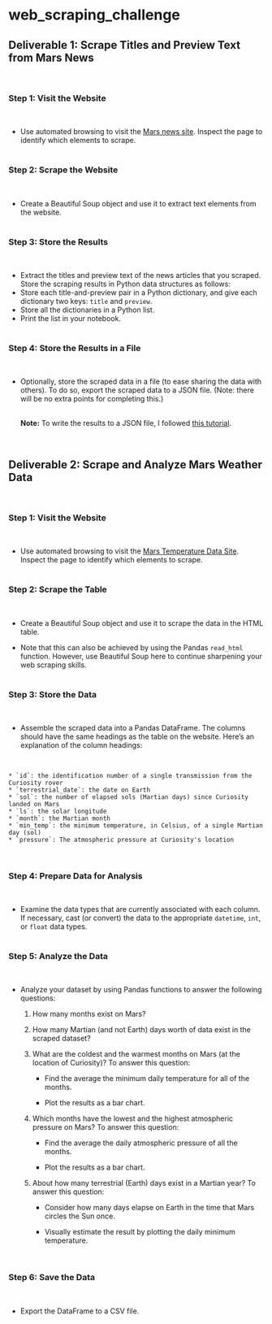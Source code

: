 # web_scraping_challenge

## Deliverable 1: Scrape Titles and Preview Text from Mars News
<br>

### Step 1: Visit the Website
<br>

* Use automated browsing to visit the [Mars news site](https://static.bc-edx.com/data/web/mars_news/index.html). Inspect the page to identify which elements to scrape.
<br><br>

### Step 2: Scrape the Website
<br>

* Create a Beautiful Soup object and use it to extract text elements from the website.
<br><br>

### Step 3: Store the Results
<br>

* Extract the titles and preview text of the news articles that you scraped. Store the scraping results in Python data structures as follows:
* Store each title-and-preview pair in a Python dictionary, and give each dictionary two keys: `title` and `preview`.
* Store all the dictionaries in a Python list.
* Print the list in your notebook.
<br><br>

### Step 4:  Store the Results in a File
<br>

* Optionally, store the scraped data in a file (to ease sharing the data with others). To do so, export the scraped data to a JSON file. (Note: there will be no extra points for completing this.)
<br><br>
    
    **Note:**  To write the results to a JSON file, I followed [this tutorial](https://www.geeksforgeeks.org/reading-and-writing-json-to-a-file-in-python/).

<br>

## Deliverable 2: Scrape and Analyze Mars Weather Data
<br>

### Step 1: Visit the Website
<br>

* Use automated browsing to visit the [Mars Temperature Data Site](https://static.bc-edx.com/data/web/mars_facts/temperature.html). Inspect the page to identify which elements to scrape.
<br><br>

### Step 2: Scrape the Table
<br>

* Create a Beautiful Soup object and use it to scrape the data in the HTML table.

* Note that this can also be achieved by using the Pandas `read_html` function. However, use Beautiful Soup here to continue sharpening your web scraping skills.
<br><br>

### Step 3: Store the Data
<br>

* Assemble the scraped data into a Pandas DataFrame. The columns should have the same headings as the table on the website. Here’s an explanation of the column headings:
<br>

    * `id`: the identification number of a single transmission from the Curiosity rover
    * `terrestrial_date`: the date on Earth
    * `sol`: the number of elapsed sols (Martian days) since Curiosity landed on Mars
    * `ls`: the solar longitude
    * `month`: the Martian month
    * `min_temp`: the minimum temperature, in Celsius, of a single Martian day (sol)
    * `pressure`: The atmospheric pressure at Curiosity's location

<br>

### Step 4: Prepare Data for Analysis
<br>

* Examine the data types that are currently associated with each column. If necessary, cast (or convert) the data to the appropriate `datetime`, `int`, or `float` data types.
<br><br>

### Step 5: Analyze the Data
<br>

* Analyze your dataset by using Pandas functions to answer the following questions:

    1. How many months exist on Mars?

    2. How many Martian (and not Earth) days worth of data exist in the scraped dataset?

    3. What are the coldest and the warmest months on Mars (at the location of Curiosity)? To answer this question:

        * Find the average the minimum daily temperature for all of the months.

        * Plot the results as a bar chart.

    4. Which months have the lowest and the highest atmospheric pressure on Mars? To answer this question:

        * Find the average the daily atmospheric pressure of all the months.

        * Plot the results as a bar chart.

    5. About how many terrestrial (Earth) days exist in a Martian year? To answer this question:

        * Consider how many days elapse on Earth in the time that Mars circles the Sun once.

        * Visually estimate the result by plotting the daily minimum temperature.

<br>

### Step 6: Save the Data
<br>

* Export the DataFrame to a CSV file.